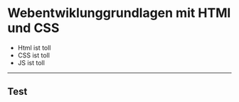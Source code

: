 # Webentwiklunggrundlagen mit HTMl und CSS

- Html ist toll
- CSS ist toll
- JS ist toll

---

## Test